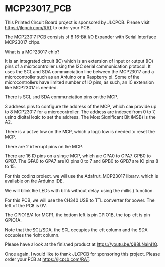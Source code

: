 # MCP23017_PCB

This Printed Circuit Board project is sponsored by JLCPCB.
Please visit https://jlcpcb.com/RAT to order your PCB.

The MCP23017 PCB consists of 8 16-Bit I/O Expander with Serial Interface MCP23017 chips.

What is a MCP23017 chip?

It is an integrated circuit (IC) which is an extension of input or output (IO) pins of a microcontroller using the I2C serial communication protocol. It uses the SCL and SDA communciation line between the MCP23017 and a microcontroller such as an Arduino or a Raspberry pi. Some of the microcontrollers have limited number of IO pins, as such, an IO extension like MCP23017 is needed.

There is SCL and SDA communciation pins on the MCP.

3 address pins to configure the address of the MCP, which can provide up to 8 MCP23017 for a microcontroller. The address are indexed from 0 to 7, using digital logic to set the address. The Most Significant Bit (MSB) is the A2.

There is a active low on the MCP, which a logic low is needed to reset the MCP.

There are 2 interrupt pins on the MCP.

There are 16 IO pins on a single MCP, which are GPA0 to GPA7, GPB0 to GPB7. The GPA0 to GPA7 are IO pins 0 to 7 and GPB0 to GPB7 are IO pins 8 to 15.

For this coding project, we will use the Adafruit_MCP23017 library, which is available on the Arduino IDE.

We will blink the LEDs with blink without delay, using the millis() function.

For this PCB, we will use the CH340 USB to TTL converter for power. The left of the PCB is 0V.

The GPIO1B/A for MCP1, the bottom left is pin GPIO1B, the top left is pin GPIO1A.

Note that the SCL/SDA, the SCL occupies the left column and the SDA occupies the right column.

Please have a look at the finished product at https://youtu.be/Q88LNainI1Q.

Once again, I would like to thank JLCPCB for sponsoring this project. Please order your PCB at https://jlcpcb.com/RAT.


